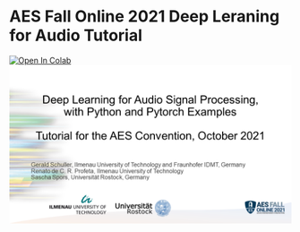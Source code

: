 # AES Fall Online 2021 Deep Leraning for Audio Tutorial


<a href="https://colab.research.google.com/github/TUIlmenauAMS/AES_Tutorial_2021/blob/main/AEStutorialDeepLearingfor_Audio.ipynb" rel="nofollow" target="_blank"><img src="https://camo.githubusercontent.com/84f0493939e0c4de4e6dbe113251b4bfb5353e57134ffd9fcab6b8714514d4d1/68747470733a2f2f636f6c61622e72657365617263682e676f6f676c652e636f6d2f6173736574732f636f6c61622d62616467652e737667" alt="Open In Colab" data-canonical-src="https://colab.research.google.com/assets/colab-badge.svg" style="max-width: 100%;"></a>
<img src="aesTotorialIntroSlide.png" alt="AES Fall Online 2021" target="_blank">


